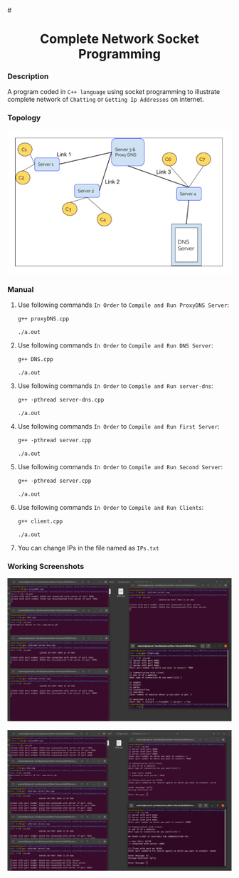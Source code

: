 #<h1 align="center">Complete Network Socket Programming</h1>

### Description
A program coded in `C++ language` using socket programming to illustrate complete network of `Chatting` or `Getting Ip Addresses` on internet.

### Topology
<div align="center">
  <img src = "https://github.com/SameetAsadullah/Complete-Network-Socket-Programming/blob/main/extras/topology-ss.png" alt = "" width="700px"/>
</div>

### Manual
1) Use following commands `In Order` to `Compile and Run ProxyDNS Server`:
    ```
    g++ proxyDNS.cpp
    ```
    ```
    ./a.out
    ```

2) Use following commands `In Order` to `Compile and Run DNS Server`:
    ```
    g++ DNS.cpp
    ```
    ```
    ./a.out
    ```
    
3) Use following commands `In Order` to `Compile and Run server-dns`:
    ```
    g++ -pthread server-dns.cpp
    ```
    ```
    ./a.out
    ```
    
4) Use following commands `In Order` to `Compile and Run First Server`:
    ```
    g++ -pthread server.cpp
    ```
    ```
    ./a.out
    ```

5) Use following commands `In Order` to `Compile and Run Second Server`:
    ```
    g++ -pthread server.cpp
    ```
    ```
    ./a.out
    ```
6) Use following commands `In Order` to `Compile and Run Clients`:
    ```
    g++ client.cpp
    ```
    ```
    ./a.out
    ```
7) You can change IPs in the file named as `IPs.txt`

### Working Screenshots
<div align="center">
  <img src = "https://github.com/SameetAsadullah/Complete-Network-Socket-Programming/blob/main/extras/getting-ip-ss.png" alt = "" width="900px"/>
</div>
<br/>
<div align="center">
  <img src = "https://github.com/SameetAsadullah/Complete-Network-Socket-Programming/blob/main/extras/chatting-ss.png" alt = "" width="900px"/>
</div>
